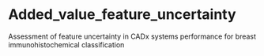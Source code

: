 # Added_value_feature_uncertainty
Assessment of feature uncertainty in CADx systems performance for breast immunohistochemical classification
